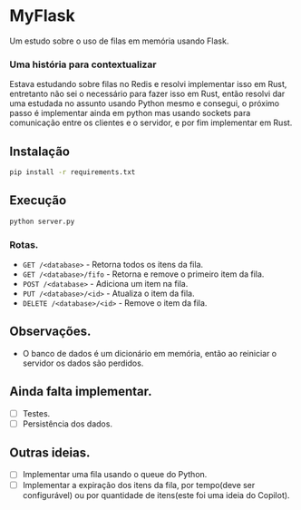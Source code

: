 # MyFlask

Um estudo sobre o uso de filas em memória usando Flask.

### Uma história para contextualizar

Estava estudando sobre filas no Redis e resolvi implementar isso em Rust, entretanto não sei o necessário para fazer isso em Rust, então resolvi dar uma estudada no assunto usando Python mesmo e consegui, o próximo passo é implementar ainda em python mas usando sockets para comunicação entre os clientes e o servidor, e por fim implementar em Rust.

## Instalação

```bash
pip install -r requirements.txt
```

## Execução

```bash
python server.py
```

### Rotas.

- `GET /<database>` - Retorna todos os itens da fila.
- `GET /<database>/fifo` - Retorna e remove o primeiro item da fila.
- `POST /<database>` - Adiciona um item na fila.
- `PUT /<database>/<id>` - Atualiza o item da fila.
- `DELETE /<database>/<id>` - Remove o item da fila.

## Observações.

- O banco de dados é um dicionário em memória, então ao reiniciar o servidor os dados são perdidos.

## Ainda falta implementar.

- [ ] Testes.
- [ ] Persistência dos dados.

## Outras ideias.

- [ ] Implementar uma fila usando o queue do Python.
- [ ] Implementar a expiração dos itens da fila, por tempo(deve ser configurável) ou por quantidade de itens(este foi uma ideia do Copilot).